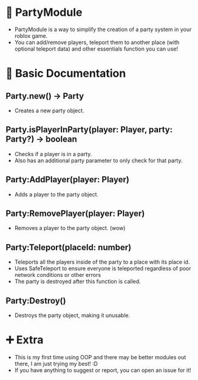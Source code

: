 # 🎉 PartyModule
- PartyModule is a way to simplify the creation of a party system in your roblox game.
- You can add/remove players, teleport them to another place (with optional teleport data) and other essentials function you can use!

# 📘 Basic Documentation
## Party.new() -> Party
- Creates a new party object.

## Party.isPlayerInParty(player: Player, party: Party?) -> boolean
- Checks if a player is in a party.
- Also has an additional party parameter to only check for that party.

## Party:AddPlayer(player: Player)
- Adds a player to the party object.

## Party:RemovePlayer(player: Player)
- Removes a player to the party object. (wow)

## Party:Teleport(placeId: number)
- Teleports all the players inside of the party to a place with its place id.
- Uses SafeTeleport to ensure everyone is teleported regardless of poor network conditions or other errors
- The party is destroyed after this function is called.

## Party:Destroy()
- Destroys the party object, making it unusable.

# ➕ Extra
- This is my first time using OOP and there may be better modules out there, I am just trying my best! :D
- If you have anything to suggest or report, you can open an issue for it!
